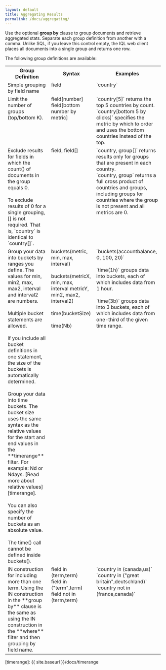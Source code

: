 ```yaml
---
layout: default
title: Aggregating Results
permalink: /docs/aggregating/
---
```


Use the optional **group by** clause to group documents and retrieve aggregated stats. Separate each group definition from another with a comma. Unlike SQL, if you leave this control empty, the IQL web client places all documents into a single group and returns one row.

The following group definitions are available:
<table>
  <tr>
    <th>Group Definition</th>
    <th>Syntax</th>
    <th>Examples</th>
  </tr>
  <tr>
    <td valign="top">Simple grouping by field name</td>
    <td valign="top">field</td>
    <td valign="top">`country`</td>
  </tr>
  <tr>
    <td valign="top">Limit the number of groups (top/bottom K).</td>
    <td valign="top">field[number] <br> field[bottom number by metric]</td>
    <td valign="top">`country[5]` returns the top 5 countries by count.<br>`country[bottom 5 by clicks]` specifies the metric by which to order and uses the bottom countries instead of the top.</td>
  </tr>
  <tr>
    <td valign="top">Exclude results for fields in which the count() of documents in the group equals 0.<br><br>To exclude results of 0 for a single grouping, [] is not required. That is, `country` is identical to `country[]`.</td>
    <td valign="top">field, field[]</td>
    <td valign="top"> `country, group[]` returns results only for groups that are present in each country.<br> `country, group` returns a full cross product of countries and groups, including groups for countries where the group is not present and all metrics are 0.</td>
  </tr>
<tr>
    <td valign="top">Group your data into buckets by ranges you define. The values for min, min2, max, max2, interval and interval2 are numbers.<br><br>Multiple bucket statements are allowed. <br><br>If you include all bucket definitions in one statement, the size of the buckets is automatically determined. <br><br>Group your data into time buckets. The bucket size uses the same syntax as the relative values for the start and end values in the **timerange** filter. For example: Nd or Ndays. [Read more about relative values][timerange].<br><br>You can also specify the number of buckets as an absolute value.<br><br>The time() call cannot be defined inside buckets().
 </td>
    <td valign="top">buckets(metric, min, max, interval)<br><br>buckets(metricX, min, max, interval metricY, min2, max2, interval2)<br><br>time(bucketSize)<br><br>time(Nb)</td>
    <td valign="top">`buckets(accountbalance, 0, 100, 20)`<br><br>`time(1h)` groups data into buckets, each of which includes data from 1 hour.<br><br>`time(3b)` groups data into 3 buckets, each of which includes data from one-third of the given time range.</td>
  </tr>
<tr>
    <td valign="top">IN construction for including more than one term. Using the IN construction in the **group by** clause is the same as using the IN construction in the **where** filter and then grouping by field name.</td>
    <td valign="top">field in (term,term)<br>field in ("term",term) <br>field not in (term,term) </td>
    <td valign="top">`country in (canada,us)` <br>`country in ("great britain",deutschland)` <br>`country not in (france,canada)` </td>
  </tr>

</table>


[timerange]: {{ site.baseurl }}/docs/timerange
